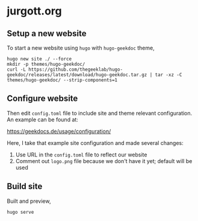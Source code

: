# jurgott.org

## Setup a new website

To start a new website using `hugo` with `hugo-geekdoc` theme,

```
hugo new site ./ --force
mkdir -p themes/hugo-geekdoc/
curl -L https://github.com/thegeeklab/hugo-geekdoc/releases/latest/download/hugo-geekdoc.tar.gz | tar -xz -C themes/hugo-geekdoc/ --strip-components=1
```

## Configure website

Then edit `config.toml` file to include site and theme relevant configuration. An example can be found at: 

https://geekdocs.de/usage/configuration/

Here, I take that example site configuration and made several changes:

1. Use URL in the `config.toml` file to reflect our website
2. Comment out `logo.png` file because we don't have it yet; default will be used

## Build site

Built and preview,

```
hugo serve
```
